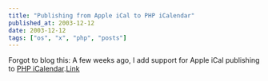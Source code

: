 ```yaml
---
title: "Publishing from Apple iCal to PHP iCalendar"
published_at: 2003-12-12
date: 2003-12-12
tags: ["os", "x", "php", "posts"]
---
```

Forgot to blog this: A few weeks ago, I add support for Apple iCal publishing to [PHP iCalendar](http://phpicalendar.sourceforge.net/nuke/).[Link](http://phpicalendar.sourceforge.net/nuke/)